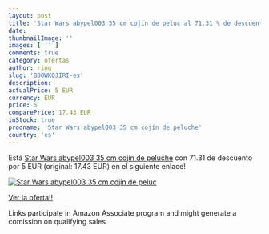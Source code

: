 ```yaml
---
layout: post
title: 'Star Wars abypel003 35 cm cojín de peluc al 71.31 % de descuento'
date: 
thumbnailImage: ''
images: [ '' ]
comments: true
category: ofertas
author: ring
slug: 'B00WKQJIRI-es'
description:
actualPrice: 5 EUR
currency: EUR
price: 5
comparePrice: 17.43 EUR
inStock: true
prodname: 'Star Wars abypel003 35 cm cojín de peluche'
country: 'es'
---
```


Está [Star Wars abypel003 35 cm cojín de peluche](https://www.amazon.es/dp/B00WKQJIRI/?tag=tolees-21) con 71.31 de descuento por 5 EUR (original: 17.43 EUR) en el siguiente enlace!

[![Star Wars abypel003 35 cm cojín de peluc]()](https://www.amazon.es/dp/B00WKQJIRI/?tag=tolees-21)

[Ver la oferta!!](https://www.amazon.es/dp/B00WKQJIRI/?tag=tolees-21)

Links participate in Amazon Associate program and might generate a comission on qualifying sales


